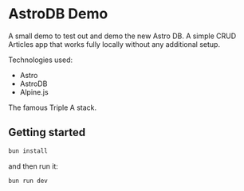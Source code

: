 # AstroDB Demo

A small demo to test out and demo the new Astro DB. A simple CRUD Articles app that works fully locally without any additional setup.

Technologies used:

- Astro
- AstroDB
- Alpine.js

The famous Triple A stack.

## Getting started

```bash
bun install
```

and then run it:

```bash
bun run dev
```
